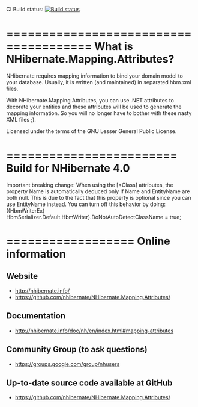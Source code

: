 CI Build status: [![Build status](https://ci.appveyor.com/api/projects/status/5voaaboe7wdv5eao/branch/master?svg=true)](https://ci.appveyor.com/project/Toshik/nhibernate-mapping-attributes/branch/master)

======================================
What is NHibernate.Mapping.Attributes?
======================================

NHibernate requires mapping information to bind your domain model to your database. Usually, it is written (and maintained) in separated hbm.xml files.

With NHibernate.Mapping.Attributes, you can use .NET attributes to decorate your entities and these attributes will be used to generate the mapping information. So you will no longer have to bother with these nasty XML files ;).

Licensed under the terms of the GNU Lesser General Public License.

========================
Build for NHibernate 4.0
========================

Important breaking change: When using the [*Class] attributes, the property Name is automatically deduced only if Name and EntityName are both null.
This is due to the fact that this property is optional since you can use EntityName instead.
You can turn off this behavior by doing:
((HbmWriterEx) HbmSerializer.Default.HbmWriter).DoNotAutoDetectClassName = true;

==================
Online information
==================

Website
-------
* http://nhibernate.info/
* https://github.com/nhibernate/NHibernate.Mapping.Attributes/

Documentation
-------------
* http://nhibernate.info/doc/nh/en/index.html#mapping-attributes

Community Group (to ask questions)
----------------------------------
* https://groups.google.com/group/nhusers

Up-to-date source code available at GitHub
------------------------------------------

* https://github.com/nhibernate/NHibernate.Mapping.Attributes/
